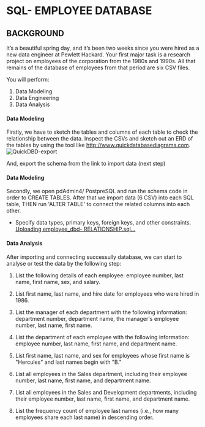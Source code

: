 # SQL- EMPLOYEE DATABASE
## BACKGROUND
It’s a beautiful spring day, and it’s been two weeks since you were hired as a new data engineer at Pewlett Hackard. Your first major task is a research project on employees of the corporation from the 1980s and 1990s. All that remains of the database of employees from that period are six CSV files.

You will perform:

  1. Data Modeling
  2. Data Engineering
  3. Data Analysis

#### Data Modeling
Firstly, we have to sketch the tables and columns of each table to check the relationship between the data.
Inspect the CSVs and sketch out an ERD of the tables by using the tool like http://www.quickdatabasediagrams.com.
![QuickDBD-export](https://user-images.githubusercontent.com/99168697/162622556-8d6838f1-3775-4e29-b217-e8da4da218ca.png)

And, export the schema from the link to import data (next step)

#### Data Modeling
Secondly, we open pdAdmin4/ PostpreSQL and run the schema code in order to CREATE TABLES.
After that we import data (6 CSV) into each SQL table, THEN run 'ALTER TABLE' to connect the related columns into each other.
- Specify data types, primary keys, foreign keys, and other constraints.
[Uploading employee_dbd- RELATIONSHIP.sql…]()

#### Data Analysis
After importing and connecting successully database, we can start to analyse or test the data by the following step:
1. List the following details of each employee: employee number, last name, first name, sex, and salary.


2. List first name, last name, and hire date for employees who were hired in 1986.


3. List the manager of each department with the following information: department number, department name, the manager's employee number, last name, first name.


4. List the department of each employee with the following information: employee number, last name, first name, and department name.


5. List first name, last name, and sex for employees whose first name is "Hercules" and last names begin with "B."


6. List all employees in the Sales department, including their employee number, last name, first name, and department name.


7. List all employees in the Sales and Development departments, including their employee number, last name, first name, and department name.


8. List the frequency count of employee last names (i.e., how many employees share each last name) in descending order.
